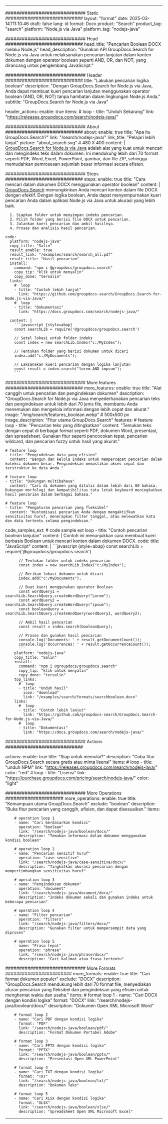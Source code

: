 
---
############################# Static ############################
layout: "format"
date:  2025-03-14T11:10:46
draft: false
lang: id
format: Docx
product: "Search"
product_tag: "search"
platform: "Node.js via Java"
platform_tag: "nodejs-java"

############################# Head ############################
head_title: "Pencarian Boolean DOCX melalui Node.js"
head_description: "Gunakan API GroupDocs.Search for Node.js via Java untuk melaksanakan pencarian lanjutan dalam konten dokumen dengan operator boolean seperti AND, OR, dan NOT, yang dirancang untuk pengembang JavaScript."

############################# Header ############################
title: "Lakukan pencarian logika boolean" 
description: "Dengan GroupDocs.Search for Node.js via Java, Anda dapat membuat kueri pencarian lanjutan menggunakan operator boolean (AND, OR, NOT) tanpa hambatan dalam lingkungan Node.js Anda."
subtitle: "GroupDocs.Search for Node.js via Java" 

header_actions:
  enable: true
  items:
    #  loop
    - title: "Unduh Sekarang"
      link: "https://releases.groupdocs.com/search/nodejs-java/"
      
############################# About ############################
about:
    enable: true
    title: "Apa itu GroupDocs.Search?"
    link: "/search/nodejs-java/"
    link_title: "Pelajari lebih lanjut"
    picture: "about_search.svg" # 480 X 400
    content: |
       [GroupDocs.Search for Node.js via Java](/search/nodejs-java/) adalah alat yang kuat untuk mencari dan mengindeks teks dalam dokumen. Ini mendukung lebih dari 70 format seperti PDF, Word, Excel, PowerPoint, gambar, dan file ZIP, sehingga memudahkan pemrosesan sejumlah besar informasi secara efisien.

############################# Steps ############################
steps:
    enable: true
    title: "Cara mencari dalam dokumen DOCX menggunakan operator boolean"
    content: |
      [GroupDocs.Search](/search/nodejs-java/) memungkinkan Anda mencari konten dalam file DOCX dengan efektif. Dengan logika boolean, Anda dapat menyempurnakan kueri pencarian Anda dalam aplikasi Node.js via Java untuk akurasi yang lebih baik.
      
      1. Siapkan folder untuk menyimpan indeks pencarian.
      2. Pilih folder yang berisi file DOCX untuk pencarian.
      3. Jalankan kueri pencarian dan ambil hasilnya.
      4. Proses dan analisis hasil pencarian.
   
    code:
      platform: "nodejs-java"
      copy_title: "Salin"
      result_enable: true
      result_link: "/examples/search/search_all.pdf"
      result_title: "Hasil pencarian"
      install:
        command: "npm i @groupdocs/groupdocs.search"
        copy_tip: "klik untuk menyalin"
        copy_done: "tersalin"
      links:
        #  loop
        - title: "Contoh lebih lanjut"
          link: "https://github.com/groupdocs-search/GroupDocs.Search-for-Node.js-via-Java/"
        #  loop
        - title: "Dokumentasi"
          link: "https://docs.groupdocs.com/search/nodejs-java/"
          
      content: |
        ```javascript {style=abap}
        const searchLib = require('@groupdocs/groupdocs.search')

        // Setel lokasi untuk folder indeks
        const index = new searchLib.Index("c:/MyIndex");

        // Tentukan folder yang berisi dokumen untuk dicari
        index.add("c:/MyDocuments");

        // Laksanakan kueri pencarian dengan logika lanjutan
        const result = index.search("lorem AND impsum");
        ```            

############################# More features ############################
more_features:
  enable: true
  title: "Alat canggih untuk pencarian dan pengindeksan dokumen"
  description: "GroupDocs.Search for Node.js via Java menyederhanakan pencarian teks dan pengindeksan untuk lebih dari 70 jenis file, membantu Anda menemukan dan mengelola informasi dengan lebih cepat dan akurat."
  image: "/img/search/features_boolean.webp" # 500x500 px
  image_description: "Fitur utama GroupDocs.Search"
  features:
    # feature loop
    - title: "Pencarian teks yang ditingkatkan"
      content: "Temukan teks dengan cepat di berbagai format seperti PDF, dokumen Word, presentasi, dan spreadsheet. Gunakan fitur seperti pencocokan tepat, pencarian wildcard, dan pencarian fuzzy untuk hasil yang akurat."

    # feature loop
    - title: "Pengindeksan data yang efisien"
      content: "Bangun dan kelola indeks untuk mempercepat pencarian dalam koleksi dokumen besar. Pengindeksan memastikan akses cepat dan terstruktur ke data Anda."

    # feature loop
    - title: "Dukungan multibahasa"
      content: "Cari di dokumen yang ditulis dalam lebih dari 80 bahasa. Dukungan morfologi dan kompatibilitas tata letak keyboard meningkatkan hasil pencarian dalam berbagai bahasa."

    # feature loop
    - title: "Pengaturan pencarian yang fleksibel"
      content: "Kustomisasi pencarian Anda dengan mengaktifkan sensitivitas huruf, menerapkan filter tanggal, atau melewatkan kata dan data tertentu selama pengindeksan."
      
  code_samples_ext:
    # code sample ext loop
    - title: "Contoh pencarian boolean lanjutan"
      content: |
        Contoh ini menunjukkan cara membuat kueri berbasis Boolean untuk mencari konten dalam dokumen DOCX.
      code:
        title: "JavaScript"
        content: |
          ```javascript {style=abap}
          const searchLib = require('@groupdocs/groupdocs.search')
          
          // Tentukan folder untuk indeks pencarian
          const index = new searchLib.Index("c:/MyIndex");
              
          // Berikan lokasi dokumen untuk dicari
          index.add("c:/MyDocuments");

          // Buat kueri menggunakan operator Boolean
          const wordQuery1 = searchLib.SearchQuery.createWordQuery("Lorem");
          const wordQuery2 = searchLib.SearchQuery.createWordQuery("ipsum");
          const booleanQuery = searchLib.SearchQuery.createAndQuery(wordQuery1, wordQuery2);

          // Ambil hasil pencarian
          const result = index.search(booleanQuery);
          
          // Proses dan gunakan hasil pencarian
          console.log('Documents: ' + result.getDocumentCount());
          console.log('Occurrences: ' + result.getOccurrenceCount());
          ```
        platform: "nodejs-java"
        copy_title: "Salin"
        install:
          command: "npm i @groupdocs/groupdocs.search"
          copy_tip: "klik untuk menyalin"
          copy_done: "tersalin"
        top_links:
          #  loop
          - title: "Unduh hasil"
            icon: "download"
            link: "/examples/search/formats/searchboolean.docx"
        links:
          #  loop
          - title: "Contoh lebih lanjut"
            link: "https://github.com/groupdocs-search/GroupDocs.Search-for-Node.js-via-Java/"
          #  loop
          - title: "Dokumentasi"
            link: "https://docs.groupdocs.com/search/nodejs-java/"
            

            


############################# Actions ############################

actions:
  enable: true
  title: "Siap untuk memulai?"
  description: "Coba fitur GroupDocs.Search secara gratis atau minta lisensi"
  items:
    #  loop
    - title: "unduh NPM"
      link: "https://releases.groupdocs.com/search/nodejs-java/"
      color: "red"
        #  loop
    - title: "Lisensi"
      link: "https://purchase.groupdocs.com/pricing/search/nodejs-java/"
      color: "light"


############################# More Operations #####################
more_operations:
    enable: true
    title: "Kemampuan utama GroupDocs.Search"
    exclude: "boolean"
    description: "Buka fitur pencarian yang canggih, efisien, dan dapat disesuaikan."
    items: 
          
        # operation loop 1
        - name: "Cari berdasarkan kondisi"
          operation: "boolean"
          link: "/search/nodejs-java/boolean/docx/"
          description: "Temukan informasi dalam dokumen menggunakan kondisi boolean"

        # operation loop 2
        - name: "Pencarian sensitif huruf"
          operation: "case-sensitive"
          link: "/search/nodejs-java/case-sensitive/docx/"
          description: "Tingkatkan akurasi pencarian dengan mempertimbangkan sensitivitas huruf"

        # operation loop 3
        - name: "Pengindeksan dokumen"
          operation: "document"
          link: "/search/nodejs-java/document/docx/"
          description: "Indeks dokumen sekali dan gunakan indeks untuk beberapa pencarian"

        # operation loop 4
        - name: "Filter pencarian"
          operation: "filters"
          link: "/search/nodejs-java/filters/docx/"
          description: "Gunakan filter untuk mempersempit data yang diproses"

        # operation loop 5
        - name: "Frasa tepat"
          operation: "phrase"
          link: "/search/nodejs-java/phrase/docx/"
          description: "Cari kalimat atau frasa tertentu"
          
        
          
############################# More Formats ########################
more_formats:
    enable: true
    title: "Cari format dokumen populer"
    exclude: "DOCX"
    description: "GroupDocs.Search mendukung lebih dari 70 format file, menyediakan aturan pencarian yang fleksibel dan pengindeksan yang efisien untuk menghemat waktu dan usaha."
    items: 
        # format loop 1
        - name: "Cari DOCX dengan kondisi logika"
          format: "DOCX"
          link: "/search/nodejs-java/boolean/docx/"
          description: "Dokumen Open XML Microsoft Word"
          
        # format loop 2
        - name: "Cari PDF dengan kondisi logika"
          format: "PDF"
          link: "/search/nodejs-java/boolean/pdf/"
          description: "Format Dokumen Portabel Adobe"
          
        # format loop 3
        - name: "Cari PPTX dengan kondisi logika"
          format: "PPTX"
          link: "/search/nodejs-java/boolean/pptx/"
          description: "Presentasi Open XML PowerPoint"

        # format loop 4
        - name: "Cari TXT dengan kondisi logika"
          format: "TXT"
          link: "/search/nodejs-java/boolean/txt/"
          description: "Dokumen Teks"
          
        # format loop 5
        - name: "Cari XLSX dengan kondisi logika"
          format: "XLSX"
          link: "/search/nodejs-java/boolean/xlsx/"
          description: "Spreadsheet Open XML Microsoft Excel"
  

---